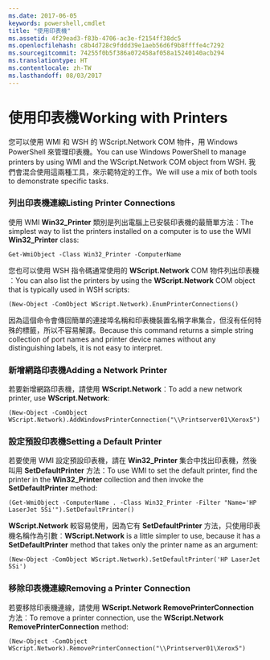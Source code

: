 ```yaml
---
ms.date: 2017-06-05
keywords: powershell,cmdlet
title: "使用印表機"
ms.assetid: 4f29ead3-f83b-4706-ac3e-f2154ff38dc5
ms.openlocfilehash: c8b4d728c9fddd39e1aeb56d6f9b8ffffe4c7292
ms.sourcegitcommit: 74255f0b5f386a072458af058a15240140acb294
ms.translationtype: HT
ms.contentlocale: zh-TW
ms.lasthandoff: 08/03/2017
---
```

# <a name="working-with-printers"></a><span data-ttu-id="8dd28-103">使用印表機</span><span class="sxs-lookup"><span data-stu-id="8dd28-103">Working with Printers</span></span>
<span data-ttu-id="8dd28-104">您可以使用 WMI 和 WSH 的 WScript.Network COM 物件，用 Windows PowerShell 來管理印表機。</span><span class="sxs-lookup"><span data-stu-id="8dd28-104">You can use Windows PowerShell to manage printers by using WMI and the WScript.Network COM object from WSH.</span></span> <span data-ttu-id="8dd28-105">我們會混合使用這兩種工具，來示範特定的工作。</span><span class="sxs-lookup"><span data-stu-id="8dd28-105">We will use a mix of both tools to demonstrate specific tasks.</span></span>

### <a name="listing-printer-connections"></a><span data-ttu-id="8dd28-106">列出印表機連線</span><span class="sxs-lookup"><span data-stu-id="8dd28-106">Listing Printer Connections</span></span>
<span data-ttu-id="8dd28-107">使用 WMI **Win32_Printer** 類別是列出電腦上已安裝印表機的最簡單方法︰</span><span class="sxs-lookup"><span data-stu-id="8dd28-107">The simplest way to list the printers installed on a computer is to use the WMI **Win32_Printer** class:</span></span>

```
Get-WmiObject -Class Win32_Printer -ComputerName
```

<span data-ttu-id="8dd28-108">您也可以使用 WSH 指令碼通常使用的 **WScript.Network** COM 物件列出印表機︰</span><span class="sxs-lookup"><span data-stu-id="8dd28-108">You can also list the printers by using the **WScript.Network** COM object that is typically used in WSH scripts:</span></span>

```
(New-Object -ComObject WScript.Network).EnumPrinterConnections()
```

<span data-ttu-id="8dd28-109">因為這個命令會傳回簡單的連接埠名稱和印表機裝置名稱字串集合，但沒有任何特殊的標籤，所以不容易解譯。</span><span class="sxs-lookup"><span data-stu-id="8dd28-109">Because this command returns a simple string collection of port names and printer device names without any distinguishing labels, it is not easy to interpret.</span></span>

### <a name="adding-a-network-printer"></a><span data-ttu-id="8dd28-110">新增網路印表機</span><span class="sxs-lookup"><span data-stu-id="8dd28-110">Adding a Network Printer</span></span>
<span data-ttu-id="8dd28-111">若要新增網路印表機，請使用 **WScript.Network**：</span><span class="sxs-lookup"><span data-stu-id="8dd28-111">To add a new network printer, use **WScript.Network**:</span></span>

```
(New-Object -ComObject WScript.Network).AddWindowsPrinterConnection("\\Printserver01\Xerox5")
```

### <a name="setting-a-default-printer"></a><span data-ttu-id="8dd28-112">設定預設印表機</span><span class="sxs-lookup"><span data-stu-id="8dd28-112">Setting a Default Printer</span></span>
<span data-ttu-id="8dd28-113">若要使用 WMI 設定預設印表機，請在 **Win32_Printer** 集合中找出印表機，然後叫用 **SetDefaultPrinter** 方法：</span><span class="sxs-lookup"><span data-stu-id="8dd28-113">To use WMI to set the default printer, find the printer in the **Win32_Printer** collection and then invoke the **SetDefaultPrinter** method:</span></span>

```
(Get-WmiObject -ComputerName . -Class Win32_Printer -Filter "Name='HP LaserJet 5Si'").SetDefaultPrinter()
```

<span data-ttu-id="8dd28-114">**WScript.Network** 較容易使用，因為它有 **SetDefaultPrinter** 方法，只使用印表機名稱作為引數︰</span><span class="sxs-lookup"><span data-stu-id="8dd28-114">**WScript.Network** is a little simpler to use, because it has a **SetDefaultPrinter** method that takes only the printer name as an argument:</span></span>

```
(New-Object -ComObject WScript.Network).SetDefaultPrinter('HP LaserJet 5Si')
```

### <a name="removing-a-printer-connection"></a><span data-ttu-id="8dd28-115">移除印表機連線</span><span class="sxs-lookup"><span data-stu-id="8dd28-115">Removing a Printer Connection</span></span>
<span data-ttu-id="8dd28-116">若要移除印表機連線，請使用 **WScript.Network RemovePrinterConnection** 方法︰</span><span class="sxs-lookup"><span data-stu-id="8dd28-116">To remove a printer connection, use the **WScript.Network RemovePrinterConnection** method:</span></span>

```
(New-Object -ComObject WScript.Network).RemovePrinterConnection("\\Printserver01\Xerox5")
```

